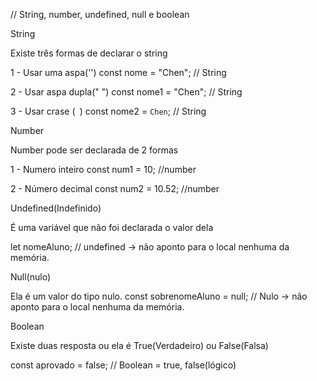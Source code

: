 // String, number, undefined, null e boolean

String

Existe três formas de declarar o string

1 - Usar uma aspa('')
const nome = "Chen"; // String

2 - Usar aspa dupla(" ")
const nome1 = "Chen"; // String

3 - Usar crase (` `)
const nome2 = `Chen`; // String

Number

Number pode ser declarada de 2 formas

1 - Numero inteiro
const num1 = 10; //number

2 - Número decimal
const num2 = 10.52; //number

Undefined(Indefinido)

É uma variável que não foi declarada o valor dela

let nomeAluno; // undefined -> não aponto para o local nenhuma da memória.

Null(nulo)

Ela é um valor do tipo nulo.
const sobrenomeAluno = null; // Nulo -> não aponto para o local nenhuma da memória.

Boolean

Existe duas resposta ou ela é True(Verdadeiro) ou False(Falsa)

const aprovado = false; // Boolean = true, false(lógico)
